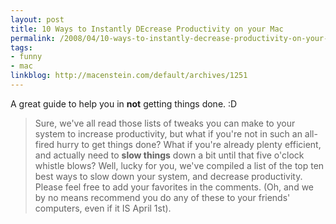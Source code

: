 ```yaml
---
layout: post
title: 10 Ways to Instantly DEcrease Productivity on your Mac
permalink: /2008/04/10-ways-to-instantly-decrease-productivity-on-your-mac
tags:
- funny
- mac
linkblog: http://macenstein.com/default/archives/1251
---
```


A great guide to help you in **not** getting things done. :D

> Sure, we've all read those lists of tweaks you can make to your system to increase productivity, but what
> if you're not in such an all-fired hurry to get things done? What if you're already plenty efficient, and
> actually need to **slow things** down a bit until that five o'clock whistle blows? Well, lucky for you,
> we've compiled a list of the top ten best ways to slow down your system, and decrease productivity.
> Please feel free to add your favorites in the comments. (Oh, and we by no means recommend you do any of
> these to your friends' computers, even if it IS April 1st).
